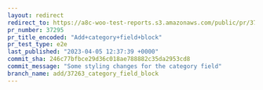 ```yaml
---
layout: redirect
redirect_to: https://a8c-woo-test-reports.s3.amazonaws.com/public/pr/37295/e2e/index.html
pr_number: 37295
pr_title_encoded: "Add+category+field+block"
pr_test_type: e2e
last_published: "2023-04-05 12:37:39 +0000"
commit_sha: 246c77bfbce29d36c018ae788882c35da2953cd8
commit_message: "Some styling changes for the category field"
branch_name: add/37263_category_field_block
---
```

